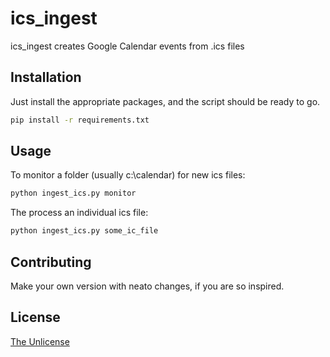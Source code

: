 # ics_ingest

ics_ingest creates Google Calendar events from .ics files

## Installation

Just install the appropriate packages, and the script should be ready to go.

```bash
pip install -r requirements.txt
```

## Usage

To monitor a folder (usually c:\calendar) for new ics files:

```python
python ingest_ics.py monitor
```

The process an individual ics file:

```python
python ingest_ics.py some_ic_file
```


## Contributing

Make your own version with neato changes, if you are so inspired.

## License

[The Unlicense](https://choosealicense.com/licenses/unlicense/)


